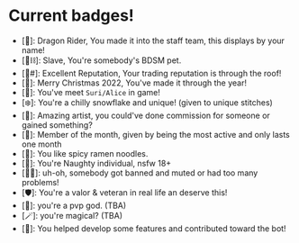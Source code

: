 
# Current badges!
- [🐲]: Dragon Rider, You made it into the staff team, this displays by your name!
- [🐾⛓]: Slave, You're somebody's BDSM pet.
- [🌟#]: Excellent Reputation, Your trading reputation is through the roof!
- [🎄]:  Merry Christmas 2022, You've made it through the year!
- [🔪]: You've meet `Suri/Alice` in game!
- [❄️]: You're a chilly snowflake and unique! (given to unique stitches)
- [🎨]: Amazing artist, you could've done commission for someone or gained something?
- [👑]: Member of the month, given by being the most active and only lasts one month
- [🍝]: You like spicy ramen noodles.
- [🔞]: You're Naughty individual, nsfw 18+
- [🖕🏻]: uh-oh, somebody got banned and muted or had too many problems!
- [🛡️]: You're a valor & veteran in real life an deserve this!
- [🤺]: you're a pvp god. (TBA)
- [🪄]: you're magical? (TBA)
- [🎩]: You helped develop some features and contributed toward the bot!
